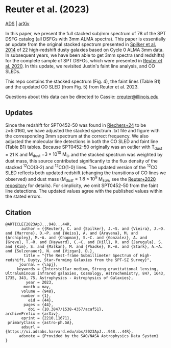 Reuter et al. (2023)
====================================

[ADS](https://ui.adsabs.harvard.edu/abs/2023ApJ...948...44R/abstract) | [arXiv](https://arxiv.org/abs/2210.11671)

In this paper, we present the full stacked sub/mm spectrum of 78 of the SPT DSFG catalog (all DSFGs with 3mm ALMA spectra).  This paper is essentially an update from the original stacked spectrum presented in [Spilker et al. 2014](https://ui.adsabs.harvard.edu/abs/2014ApJ...785..149S/abstract) of 22 high-redshift dusty galaxies based on Cycle 0 ALMA 3mm data.  In subsequent years, we have been able to get 3mm spectra (and redshifts) for the complete sample of SPT DSFGs, which were presented in [Reuter et al. 2020](https://ui.adsabs.harvard.edu/abs/2020arXiv200614060R/abstract).  In this update, we revisited Justin's faint line analysis, and CO SLEDs.  

This repo contains the stacked spectrum (Fig. 4), the faint lines (Table B1) and the updated CO SLED (from Fig. 5) from Reuter et al. 2023.  


Questions about this data can be directed to Cassie: [creuter@illinois.edu](mailto:creuter@illinois.edu)

Updates
--------

Since the redshift for SPT0452-50 was found in [Riechers+24](https://ui.adsabs.harvard.edu/abs/2024arXiv240105487R/abstract) to be z=5.0160, we have adjusted the stacked spectrum .txt file and figure with the corresponding 3mm spectrum at the correct frequency.  We also adjusted the molecular line detections in both the CO SLED and faint line (Table B1) tables.  Because SPT0452-50 originally was an outlier with $\mathrm{T_{dust}}$ = 21 K and $\mathrm{M_{dust}}$ =$3\times10^{10}$ $\mathrm{M_\odot}$ and the stacked spectrum was weighted by dust mass, this source contributed significantly to the flux density of the stacked $^{12}$CO(3-2) and $^{12}$CO(1-0) lines.  The updated version of the $^{12}$CO SLED reflects both updated redshift (changing the transitions of CO lines we observed) and dust mass (M$_{dust} = 1.8\times10^9$ M$_{sun}$, see the [Reuter+2020 repository](https://github.com/spt-smg/publicdata/tree/updated0452/reuter2020_final_dndz) for details).  For simplicity, we omit SPT0452-50 from the faint line detections.  The updated values agree with the published values within the stated errors.  

Citation
--------

```
@ARTICLE{2023ApJ...948...44R,
       author = {{Reuter}, C. and {Spilker}, J.~S. and {Vieira}, J.~D. and {Marrone}, D.~P. and {Weiss}, A. and {Aravena}, M. and {Archipley}, M.~A. and {Chapman}, S.~C. and {Gonzalez}, A. and {Greve}, T.~R. and {Hayward}, C.~C. and {Hill}, R. and {Jarugula}, S. and {Kim}, S. and {Malkan}, M. and {Phadke}, K.~A. and {Stark}, A.~A. and {Sulzenauer}, N. and {Vizgan}, D.},
        title = "{The Rest-frame Submillimeter Spectrum of High-redshift, Dusty, Star-forming Galaxies from the SPT-SZ Survey}",
      journal = {\apj},
     keywords = {Interstellar medium, Strong gravitational lensing, Ultraluminous infrared galaxies, Cosmology, Astrochemistry, 847, 1643, 1735, 343, 75, Astrophysics - Astrophysics of Galaxies},
         year = 2023,
        month = may,
       volume = {948},
       number = {1},
          eid = {44},
        pages = {44},
          doi = {10.3847/1538-4357/acaf51},
archivePrefix = {arXiv},
       eprint = {2210.11671},
 primaryClass = {astro-ph.GA},
       adsurl = {https://ui.adsabs.harvard.edu/abs/2023ApJ...948...44R},
      adsnote = {Provided by the SAO/NASA Astrophysics Data System}
}



```
